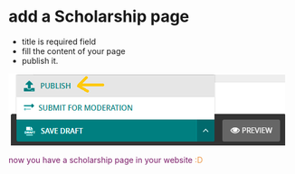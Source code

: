 # add a Scholarship page
- title is required field 
- fill the content of your page
- publish it.

![publish scholarship page](../../images/microsites/publish.png)

<p style='color:#7D1E6A;'>now you have a scholarship page in your website <span style='color:#EC994B'>:D</span> </p>